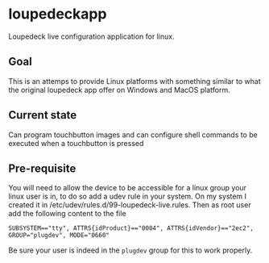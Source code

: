 # loupedeckapp

Loupedeck live configuration application for linux. 

## Goal

This is an attemps to provide Linux platforms with something similar to what the original loupedeck app offer on Windows and MacOS platform.

## Current state

Can program touchbutton images and can configure shell commands to be executed when a touchbutton is pressed

## Pre-requisite

You will need to allow the device to be accessible for a linux group your linux user is in, to do so add a udev rule in your system.
On my system I created it in /etc/udev/rules.d/99-loupedeck-live.rules.
Then as root user add the following content to the file

```
SUBSYSTEM=="tty", ATTRS{idProduct}=="0004", ATTRS{idVendor}=="2ec2", GROUP="plugdev", MODE="0660"
```

Be sure your user is indeed in the `plugdev` group for this to work properly.


